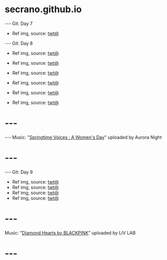 # secrano.github.io

--- Git: Day 7

- Ref img, source: [twt@](https://x.com/othingstodo_com/status/1802451835820900498)

--- Git: Day 8

- Ref img, source: [twt@](https://x.com/megzn7/status/1802784592337768554)
- Ref img, source: [twt@](https://x.com/duskgumi/status/1802874305396539496)
- Ref img, source: [twt@](https://x.com/1AdrianUzumaki/status/1802742476190461959)

- Ref img, source: [twt@](https://x.com/ACustomframing/status/1803075316791038246)
- Ref img, source: [twt@](https://x.com/Lilium725/status/1802971645281534182)
- Ref img, source: [twt@](https://x.com/ACustomframing/status/1803079004116922480)

# ---
--- Music: "[Springtime Voices : A Women's Day](https://www.youtube.com/watch?v=vP4Yu_WA-RM)" uploaded by Aurora Night
# ---

--- Git: Day 9

- Ref img, source: [twt@](https://x.com/NoCatsNoLife_m/status/1803154209250173180)
- Ref img, source: [twt@](https://www.youtube.com/watch?v=AxQRV3qPxj8)
- Ref img, source: [twt@](https://www.youtube.com/watch?v=ejRGUitWngk)
- Ref img, source: [twt@](https://x.com/TFT/status/1801676514531934564)

# ---
Music: "[Diamond Hearts by BLACKPINK](https://www.youtube.com/watch?v=76Pdg2-BpG0)" uploaded by LIV LAB
# ---
